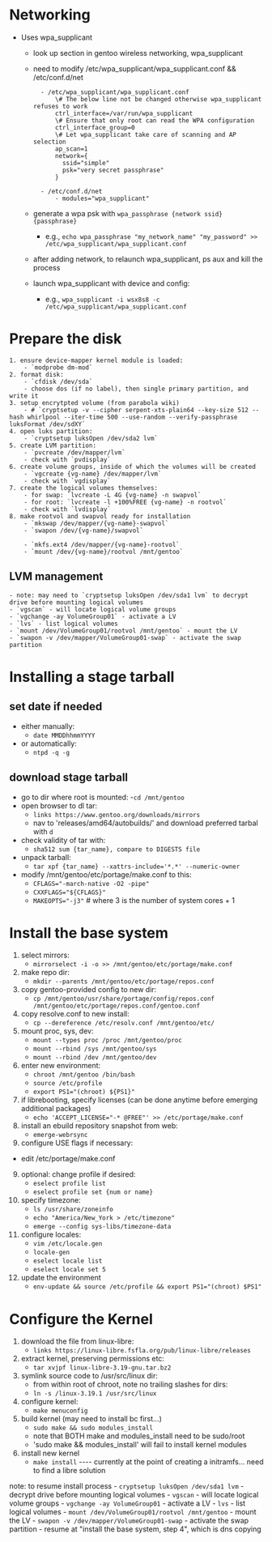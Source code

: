 # Networking
- Uses wpa_supplicant
    - look up section in gentoo wireless networking, wpa_supplicant
    - need to modify /etc/wpa_supplicant/wpa_supplicant.conf && /etc/conf.d/net

            - /etc/wpa_supplicant/wpa_supplicant.conf
                \# The below line not be changed otherwise wpa_supplicant refuses to work
                ctrl_interface=/var/run/wpa_supplicant
                \# Ensure that only root can read the WPA configuration
                ctrl_interface_group=0
                \# Let wpa_supplicant take care of scanning and AP selection
                ap_scan=1
                network={
                  ssid="simple"
                  psk="very secret passphrase"
                }

            - /etc/conf.d/net
                - modules="wpa_supplicant"

    - generate a wpa psk with `wpa_passphrase {network ssid} {passphrase}`
        - e.g., `echo wpa_passphrase "my_network_name" "my_password" >> /etc/wpa_supplicant/wpa_supplicant.conf`
    - after adding network, to relaunch wpa_supplicant, ps aux and kill the process
    - launch wpa_supplicant with device and config:
        - e.g., `wpa_supplicant -i wsx8s8 -c /etc/wpa_supplicant/wpa_supplicant.conf`


# Prepare the disk
    1. ensure device-mapper kernel module is loaded:
        - `modprobe dm-mod`
    2. format disk:
        - `cfdisk /dev/sda`
        - choose dos (if no label), then single primary partition, and write it
    3. setup encrytpted volume (from parabola wiki)
        - # `cryptsetup -v --cipher serpent-xts-plain64 --key-size 512 --hash whirlpool --iter-time 500 --use-random --verify-passphrase luksFormat /dev/sdXY`
    4. open luks partition:
        - `cryptsetup luksOpen /dev/sda2 lvm`
    5. create LVM partition:
        - `pvcreate /dev/mapper/lvm`
        - check with `pvdisplay`
    6. create volume groups, inside of which the volumes will be created
        - `vgcreate {vg-name} /dev/mapper/lvm`
        - check with `vgdisplay`
    7. create the logical volumes themselves:
        - for swap: `lvcreate -L 4G {vg-name} -n swapvol`
        - for root: `lvcreate -l +100%FREE {vg-name} -n rootvol`
        - check with `lvdisplay`
    8. make rootvol and swapvol ready for installation
        - `mkswap /dev/mapper/{vg-name}-swapvol`
        - `swapon /dev/{vg-name}/swapvol`

        - `mkfs.ext4 /dev/mapper/{vg-name}-rootvol`
        - `mount /dev/{vg-name}/rootvol /mnt/gentoo`

## LVM management
    - note: may need to `cryptsetup luksOpen /dev/sda1 lvm` to decrypt drive before mounting logical volumes
    - `vgscan` - will locate logical volume groups
    - `vgchange -ay VolumeGroup01` - activate a LV
    - `lvs` - list logical volumes
    - `mount /dev/VolumeGroup01/rootvol /mnt/gentoo` - mount the LV 
    - `swapon -v /dev/mapper/VolumeGroup01-swap` - activate the swap partition

# Installing a stage tarball

## set date if needed
- either manually: 
    - `date MMDDhhmmYYYY`
- or automatically: 
    - `ntpd -q -g`

## download stage tarball
- go to dir where root is mounted: 
    -`cd /mnt/gentoo`
- open browser to dl tar: 
    - `links https://www.gentoo.org/downloads/mirrors`
    - nav to 'releases/amd64/autobuilds/' and download preferred tarbal with `d`
- check validity of tar with: 
    - `sha512 sum {tar_name}, compare to DIGESTS file`
- unpack tarball: 
    -  `tar xpf {tar_name} --xattrs-include='*.*' --numeric-owner`
- modify /mnt/gentoo/etc/portage/make.conf to this:
    - `CFLAGS="-march-native -O2 -pipe" `
    - `CXXFLAGS="${CFLAGS}"`
    - `MAKEOPTS="-j3"`  # where 3 is the number of system cores + 1

# Install the base system
1. select mirrors: 
    - `mirrorselect -i -o >> /mnt/gentoo/etc/portage/make.conf`
2. make repo dir: 
    - `mkdir --parents /mnt/gentoo/etc/portage/repos.conf`
3. copy gentoo-provided config to new dir: 
    - `cp /mnt/gentoo/usr/share/portage/config/repos.conf /mnt/gentoo/etc/portage/repos.conf/gentoo.conf`
4.  copy resolve.conf to new install: 
    - `cp --dereference /etc/resolv.conf /mnt/gentoo/etc/`
5. mount proc, sys, dev:
    - `mount --types proc /proc /mnt/gentoo/proc`
    - `mount --rbind /sys /mnt/gentoo/sys`
    - `mount --rbind /dev /mnt/gentoo/dev`
6. enter new environment:
    - `chroot /mnt/gentoo /bin/bash`
    - `source /etc/profile`
    - `export PS1="(chroot) ${PS1}"`
0. if librebooting, specify licenses (can be done anytime before emerging additional packages)
    - `echo 'ACCEPT_LICENSE="-* @FREE"' >> /etc/portage/make.conf`
7. install an ebuild repository snapshot from web:
    - `emerge-webrsync`
8.  configure USE flags if necessary:
   - edit /etc/portage/make.conf
9. optional: change profile if desired:
    - `eselect profile list`
    - `eselect profile set {num or name}`
10. specify timezone:
    - `ls /usr/share/zoneinfo`
    - `echo "America/New_York > /etc/timezone"`
    - `emerge --config sys-libs/timezone-data`
11. configure locales:
    - `vim /etc/locale.gen`
    - `locale-gen`
    - `eselect locale list`
    - `eselect locale set 5`
12. update the environment
    - `env-update && source /etc/profile && export PS1="(chroot) $PS1"`

# Configure the Kernel

1. download the file from linux-libre:
    - `links https://linux-libre.fsfla.org/pub/linux-libre/releases`
2. extract kernel, preserving permissions etc:
    - `tar xvjpf linux-libre-3.19-gnu.tar.bz2`
3. symlink source code to /usr/src/linux dir:
    - from within root of chroot, note no trailing slashes for dirs:
    - `ln -s /linux-3.19.1 /usr/src/linux`
4. configure kernel:
    - `make menuconfig`
5. build kernel (may need to install bc first...)
    - `sudo make && sudo modules_install`
    - note that BOTH make and modules_install need to be sudo/root
    - 'sudo make && modules_install' will fail to install kernel modules
6. install new kernel
    - `make install`
---- currently at the point of creating a initramfs... need to find a libre solution

note: to resume install process
    - `cryptsetup luksOpen /dev/sda1 lvm` - decrypt drive before mounting logical volumes
    - `vgscan` - will locate logical volume groups
    - `vgchange -ay VolumeGroup01` - activate a LV
    - `lvs` - list logical volumes
    - `mount /dev/VolumeGroup01/rootvol /mnt/gentoo` - mount the LV 
    - `swapon -v /dev/mapper/VolumeGroup01-swap` - activate the swap partition
    - resume at "install the base system, step 4", which is dns copying


